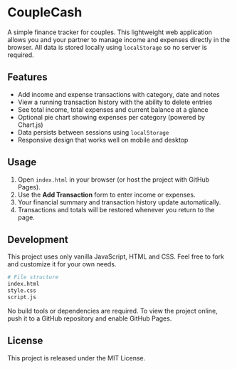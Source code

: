 # CoupleCash

A simple finance tracker for couples. This lightweight web application allows you and your partner to manage income and expenses directly in the browser. All data is stored locally using `localStorage` so no server is required.

## Features

- Add income and expense transactions with category, date and notes
- View a running transaction history with the ability to delete entries
- See total income, total expenses and current balance at a glance
- Optional pie chart showing expenses per category (powered by Chart.js)
- Data persists between sessions using `localStorage`
- Responsive design that works well on mobile and desktop

## Usage

1. Open `index.html` in your browser (or host the project with GitHub Pages).
2. Use the **Add Transaction** form to enter income or expenses.
3. Your financial summary and transaction history update automatically.
4. Transactions and totals will be restored whenever you return to the page.

## Development

This project uses only vanilla JavaScript, HTML and CSS. Feel free to fork and customize it for your own needs.

```bash
# File structure
index.html
style.css
script.js
```

No build tools or dependencies are required. To view the project online, push it to a GitHub repository and enable GitHub Pages.

## License

This project is released under the MIT License.
